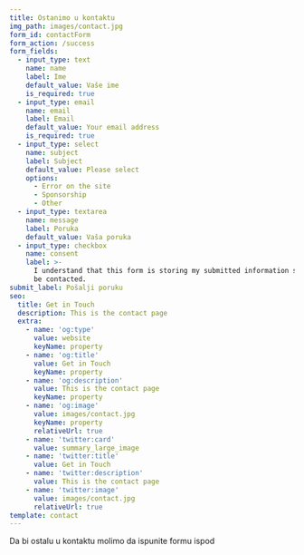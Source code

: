 ```yaml
---
title: Ostanimo u kontaktu
img_path: images/contact.jpg
form_id: contactForm
form_action: /success
form_fields:
  - input_type: text
    name: name
    label: Ime
    default_value: Vaše ime
    is_required: true
  - input_type: email
    name: email
    label: Email
    default_value: Your email address
    is_required: true
  - input_type: select
    name: subject
    label: Subject
    default_value: Please select
    options:
      - Error on the site
      - Sponsorship
      - Other
  - input_type: textarea
    name: message
    label: Poruka
    default_value: Vaša poruka
  - input_type: checkbox
    name: consent
    label: >-
      I understand that this form is storing my submitted information so I can
      be contacted.
submit_label: Pošalji poruku
seo:
  title: Get in Touch
  description: This is the contact page
  extra:
    - name: 'og:type'
      value: website
      keyName: property
    - name: 'og:title'
      value: Get in Touch
      keyName: property
    - name: 'og:description'
      value: This is the contact page
      keyName: property
    - name: 'og:image'
      value: images/contact.jpg
      keyName: property
      relativeUrl: true
    - name: 'twitter:card'
      value: summary_large_image
    - name: 'twitter:title'
      value: Get in Touch
    - name: 'twitter:description'
      value: This is the contact page
    - name: 'twitter:image'
      value: images/contact.jpg
      relativeUrl: true
template: contact
---
```

Da bi ostalu u kontaktu molimo da ispunite formu ispod
